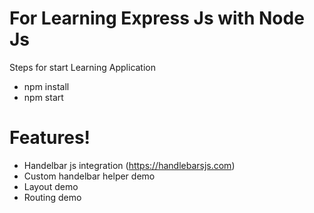# For Learning Express Js with Node Js

Steps for start Learning Application

  - npm install
  - npm start

# Features!

  - Handelbar js integration (https://handlebarsjs.com)
  - Custom handelbar helper demo
  - Layout demo
  - Routing demo